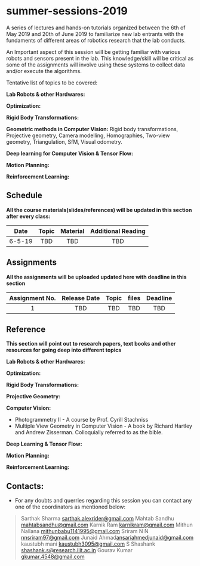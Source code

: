 # summer-sessions-2019

A series of lectures and hands-on tutorials organized between the 6th of May 2019 and 20th of June 2019 to familiarize new lab entrants with the fundaments of different areas of robotics research that the lab conducts.

An Important aspect of this session will be getting familiar with various robots and sensors present in the lab. This knowledge/skill will be critical as some of the assignments will involve using these systems to collect data and/or execute the algorithms.


Tentative list of topics to be covered:

**Lab Robots & other Hardwares:**

**Optimization:**

**Rigid Body Transformations:**

**Geometric methods in Computer Vision:** Rigid body transformations, Projective geometry, Camera modelling, Homographies, Two-view geometry, Triangulation, SfM, Visual odometry.


**Deep learning for Computer Vision & Tensor Flow:**

**Motion Planning:**

**Reinforcement Learning:**




## Schedule
**All the course materials(slides/references) will be updated in this section after every class:**

|  Date  |       Topic       |        Material       |     Additional Reading     |
|:------:|:-----------------:|:---------------------:|:--------------------------:|
|6-5-19  | TBD               | TBD                   | TBD                        |



## Assignments
**All the assignments will be uploaded updated here with deadline in this section**

| Assignment No. | Release Date |       Topic      |       files        | Deadline|
|:--------------:|:------------:|:----------------:|:------------------:|:-------:|
| 1              | TBD          | TBD              | TBD                | TBD     |

## Reference
**This section will point out to research papers, text books and other resources for going deep into different topics**

**Lab Robots & other Hardwares:**

**Optimization:**

**Rigid Body Transformations:**

**Projective Geometry:**

**Computer Vision:**

* Photogrammetry II - A course by Prof. Cyrill Stachniss
* Multiple View Geometry in Computer Vision - A book by Richard Hartley and Andrew Zisserman. Colloquially referred to as the bible.

**Deep Learning & Tensor Flow:**

**Motion Planning:**

**Reinforcement Learning:**


## Contacts:
* For any doubts and querries regarding this session you can contact any one of the coordinators as mentioned below:
>Sarthak Sharma <sarthak.alexrider@gmail.com>
>Mahtab Sandhu <mahtabsandhu@gmail.com> 
>Karnik Ram <karnikram@gmail.com>
>Mithun Nallana <mithunbabu1141995@gmail.com>
>Sriram N N <nnsriram97@gmail.com> 
>Junaid Ahmad<ansariahmedjunaid@gmail.com> 
>kaustubh mani <kaustubh3095@gmail.com>
>S Shashank <shashank.s@research.iiit.ac.in>
>Gourav Kumar <gkumar.4548@gmail.com>